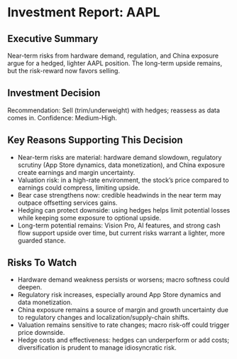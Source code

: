 # Investment Report: AAPL
## Executive Summary
Near-term risks from hardware demand, regulation, and China exposure argue for a hedged, lighter AAPL position. The long-term upside remains, but the risk-reward now favors selling.

## Investment Decision
Recommendation: Sell (trim/underweight) with hedges; reassess as data comes in. Confidence: Medium-High.

## Key Reasons Supporting This Decision
- Near-term risks are material: hardware demand slowdown, regulatory scrutiny (App Store dynamics, data monetization), and China exposure create earnings and margin uncertainty.
- Valuation risk: in a high-rate environment, the stock’s price compared to earnings could compress, limiting upside.
- Bear case strengthens now: credible headwinds in the near term may outpace offsetting services gains.
- Hedging can protect downside: using hedges helps limit potential losses while keeping some exposure to optional upside.
- Long-term potential remains: Vision Pro, AI features, and strong cash flow support upside over time, but current risks warrant a lighter, more guarded stance.

## Risks To Watch
- Hardware demand weakness persists or worsens; macro softness could deepen.
- Regulatory risk increases, especially around App Store dynamics and data monetization.
- China exposure remains a source of margin and growth uncertainty due to regulatory changes and localization/supply-chain shifts.
- Valuation remains sensitive to rate changes; macro risk-off could trigger price downside.
- Hedge costs and effectiveness: hedges can underperform or add costs; diversification is prudent to manage idiosyncratic risk.